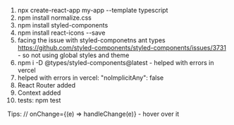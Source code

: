 1. npx create-react-app my-app --template typescript
2. npm install normalize.css
3. npm install styled-components
4. npm install react-icons --save
5. facing the issue with styled-componetns ant types https://github.com/styled-components/styled-components/issues/3731 - so not using global styles and theme
6. npm i -D @types/styled-components@latest - helped with errors in vercel
7. helped with errors in vercel: "noImplicitAny": false
8. React Router added
9. Context added
10. tests: npm test

Tips: // onChange={(e) => handleChange(e)} - hover over it
